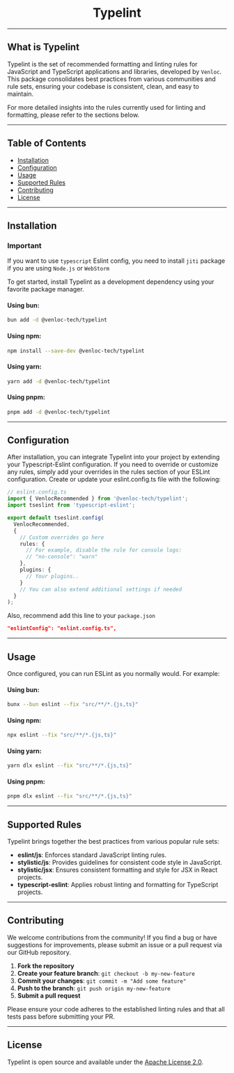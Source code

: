 <h1 align="center">Typelint</h1>

---

## What is Typelint
Typelint is the set of recommended formatting and linting rules for JavaScript and TypeScript applications and libraries, developed by `Venloc`. This package consolidates best practices from various communities and rule sets, ensuring your codebase is consistent, clean, and easy to maintain. 

For more detailed insights into the rules currently used for linting and formatting, please refer to the sections below.

---

## Table of Contents

- [Installation](#installation)
- [Configuration](#configuration)
- [Usage](#usage)
- [Supported Rules](#supported-rules)
- [Contributing](#contributing)
- [License](#license)

---

## Installation

### Important
If you want to use `typescript` Eslint config, you need to install `jiti` package if you are using `Node.js` or `WebStorm`

To get started, install Typelint as a development dependency using your favorite package manager.

#### Using bun:
```bash
bun add -d @venloc-tech/typelint
```
#### Using npm:
```bash
npm install --save-dev @venloc-tech/typelint
```
#### Using yarn:
```bash
yarn add -d @venloc-tech/typelint
```
#### Using pnpm:
```bash
pnpm add -d @venloc-tech/typelint
```

---

## Configuration
After installation, you can integrate Typelint into your project by extending your Typescript-Eslint configuration. If you need to override or customize any rules, simply add your overrides in the rules section of your ESLint configuration.
Create or update your eslint.config.ts file with the following:

```ts
// eslint.config.ts
import { VenlocRecommended } from '@venloc-tech/typelint';
import tseslint from 'typescript-eslint';

export default tseslint.config(
  VenlocRecommended, 
  {
    // Custom overrides go here
    rules: {
      // For example, disable the rule for console logs:
      // "no-console": "warn"
    },
    plugins: {
      // Your plugins..   
    }
    // You can also extend additional settings if needed
  }
);
```

Also, recommend add this line to your `package.json`

```json
"eslintConfig": "eslint.config.ts",
```

---

## Usage
Once configured, you can run ESLint as you normally would. For example:
#### Using bun:
```bash
bunx --bun eslint --fix "src/**/*.{js,ts}"
```
#### Using npm:
```bash
npx eslint --fix "src/**/*.{js,ts}"
```
#### Using yarn:
```bash
yarn dlx eslint --fix "src/**/*.{js,ts}"
```
#### Using pnpm:
```bash
pnpm dlx eslint --fix "src/**/*.{js,ts}"
```

---

## Supported Rules
Typelint brings together the best practices from various popular rule sets:
- **eslint/js**: Enforces standard JavaScript linting rules.
- **stylistic/js**: Provides guidelines for consistent code style in JavaScript.
- **stylistic/jsx**: Ensures consistent formatting and style for JSX in React projects.
- **typescript-eslint**: Applies robust linting and formatting for TypeScript projects.

---

## Contributing
We welcome contributions from the community! If you find a bug or have suggestions for improvements, please submit an issue or a pull request via our GitHub repository.

1. **Fork the repository**
2. **Create your feature branch**: `git checkout -b my-new-feature`
3. **Commit your changes**: `git commit -m "Add some feature"`
4. **Push to the branch**: `git push origin my-new-feature`
5. **Submit a pull request**

Please ensure your code adheres to the established linting rules and that all tests pass before submitting your PR.

---

## License
Typelint is open source and available under the [Apache License 2.0](https://github.com/Venloc-Tech/Typelint/blob/main/LICENSE).